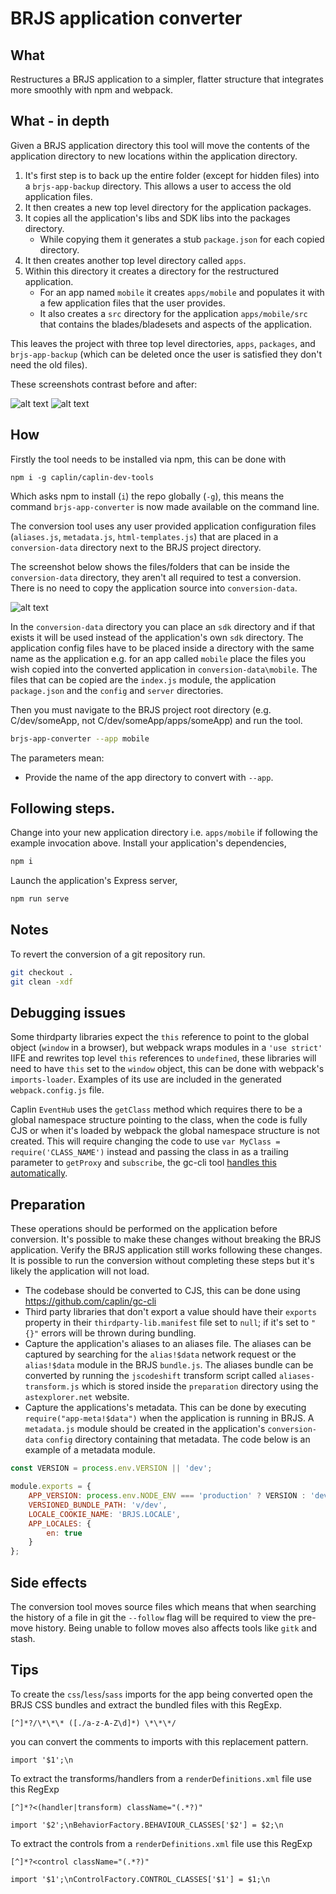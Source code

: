 # BRJS application converter

## What

Restructures a BRJS application to a simpler, flatter structure that integrates more smoothly with npm and webpack.

## What - in depth

Given a BRJS application directory this tool will move the contents of the application directory to new locations
within the application directory.

1. It's first step is to back up the entire folder (except for hidden files) into a `brjs-app-backup` directory. This allows
a user to access the old application files.
2. It then creates a new top level directory for the application packages.
3. It copies all the application's libs and SDK libs into the packages directory.
	* While copying them it generates a stub `package.json` for each copied directory.
4. It then creates another top level directory called `apps`.
5. Within this directory it creates a directory for the restructured application.
	* For an app named `mobile` it creates `apps/mobile` and populates it with a few application files that the user
	provides.
	* It also creates a `src` directory for the application `apps/mobile/src` that contains the blades/bladesets and
	aspects of the application.

This leaves the project with three top level directories, `apps`, `packages`, and `brjs-app-backup` (which can be
deleted once the user is satisfied they don't need the old files).

These screenshots contrast before and after:

![alt text](https://raw.githubusercontent.com/caplin/caplin-dev-tools/master/brjs-app-converter/preparation/current.png "Current Structure")
![alt text](https://raw.githubusercontent.com/caplin/caplin-dev-tools/master/brjs-app-converter/preparation/post.png "Post Conversion Structure")

## How

Firstly the tool needs to be installed via npm, this can be done with

`npm i -g caplin/caplin-dev-tools`

Which asks npm to install (`i`) the repo globally (`-g`), this means the command `brjs-app-converter` is now made
available on the command line.

The conversion tool uses any user provided application configuration files (`aliases.js`, `metadata.js`,
`html-templates.js`) that are placed in a `conversion-data` directory next to the BRJS project directory.

The screenshot below shows the files/folders that can be inside the `conversion-data` directory, they aren't all
required to test a conversion. There is no need to copy the application source into `conversion-data`.

![alt text](https://raw.githubusercontent.com/caplin/caplin-dev-tools/master/brjs-app-converter/preparation/conversion-data.png "Conversion data")

In the `conversion-data` directory you can place an `sdk` directory and if that exists it will be used instead of the
application's own `sdk` directory. The application config files have to be placed inside a directory with the same name
as the application e.g. for an app called `mobile` place the files you wish copied into the converted application in `conversion-data\mobile`. The files that can be copied are the `index.js` module, the application `package.json` and
the `config` and `server` directories.

Then you must navigate to the BRJS project root directory (e.g. C/dev/someApp, not C/dev/someApp/apps/someApp) and run the
tool.

```bash
brjs-app-converter --app mobile
```

The parameters mean:

* Provide the name of the app directory to convert with `--app`.

## Following steps.

Change into your new application directory i.e. `apps/mobile` if following the example invocation above.
Install your application's dependencies,

```bash
npm i
```

Launch the application's Express server,

```bash
npm run serve
```

## Notes

To revert the conversion of a git repository run.

```bash
git checkout .
git clean -xdf
```

## Debugging issues

Some thirdparty libraries expect the `this` reference to point to the global object (`window` in a browser), but webpack
wraps modules in a `'use strict'` IIFE and rewrites top level `this` references to `undefined`, these libraries will
need to have `this` set to the `window` object, this can be done with webpack's `imports-loader`. Examples of its use
are included in the generated `webpack.config.js` file.

Caplin `EventHub` uses the `getClass` method which requires there to be a global namespace structure pointing to the
class, when the code is fully CJS or when it's loaded by webpack the global namespace structure is not created. This
will require changing the code to use `var MyClass = require('CLASS_NAME')` instead and passing the class in as a
trailing parameter to `getProxy` and `subscribe`, the gc-cli tool [handles this automatically](https://github.com/caplin/gc-cli/commit/15c465fb9cac8a669e495c7315130dad06c0fe86).

## Preparation

These operations should be performed on the application before conversion. It's possible to make these changes
without breaking the BRJS application. Verify the BRJS application still works following these changes. It is possible
to run the conversion without completing these steps but it's likely the application will not load.

* The codebase should be converted to CJS, this can be done using https://github.com/caplin/gc-cli
* Third party libraries that don't export a value should have their `exports` property in their
`thirdparty-lib.manifest` file set to `null`; if it's set to `"{}"` errors will be thrown during bundling.
* Capture the application's aliases to an aliases file. The aliases can be captured by searching for the `alias!$data`
network request or the `alias!$data` module in the BRJS `bundle.js`. The aliases bundle can be converted by running the
`jscodeshift` transform script called `aliases-transform.js` which is stored inside the `preparation` directory using
the `astexplorer.net` website.
* Capture the applications's metadata. This can be done by executing `require("app-meta!$data")` when the application
is running in BRJS. A `metadata.js` module should be created in the application's `conversion-data` `config` directory
containing that metadata. The code below is an example of a metadata module.

```javascript
const VERSION = process.env.VERSION || 'dev';

module.exports = {
	APP_VERSION: process.env.NODE_ENV === 'production' ? VERSION : 'dev',
	VERSIONED_BUNDLE_PATH: 'v/dev',
	LOCALE_COOKIE_NAME: 'BRJS.LOCALE',
	APP_LOCALES: {
		en: true
	}
};
```

## Side effects

The conversion tool moves source files which means that when searching the history of a file in git the `--follow` flag
will be required to view the pre-move history. Being unable to follow moves also affects tools like `gitk` and stash.

## Tips

To create the `css`/`less`/`sass` imports for the app being converted open the BRJS CSS bundles
and extract the bundled files with this RegExp.

`[^]*?/\*\*\* ([./a-z-A-Z\d]*) \*\*\*/`

you can convert the comments to imports with this replacement pattern.

`import '$1';\n`

To extract the transforms/handlers from a `renderDefinitions.xml` file use this RegExp

`[^]*?<(handler|transform) className="(.*?)"`

`import '$2';\nBehaviorFactory.BEHAVIOUR_CLASSES['$2'] = $2;\n`

To extract the controls from a `renderDefinitions.xml` file use this RegExp

`[^]*?<control className="(.*?)"`

`import '$1';\nControlFactory.CONTROL_CLASSES['$1'] = $1;\n`
